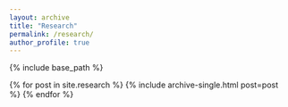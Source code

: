 ```yaml
---
layout: archive
title: "Research"
permalink: /research/
author_profile: true
---
```


{% include base_path %}

{% for post in site.research %}
  {% include archive-single.html post=post %}
{% endfor %}
